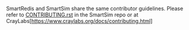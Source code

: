 SmartRedis and SmartSim share the same contributor guidelines. Please refer to
[CONTRIBUTING.rst](https://github.com/CrayLabs/SmartSim/blob/develop/CONTRIBUTING.rst)
in the SmartSim repo or at CrayLabs[https://www.craylabs.org/docs/contributing.html]